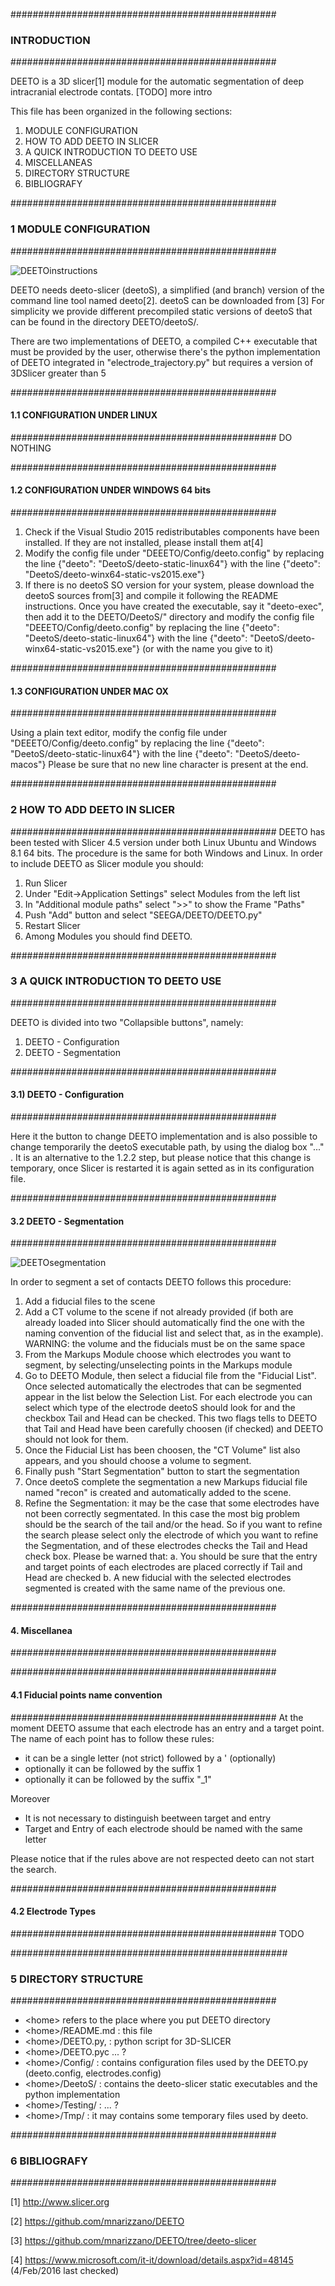 ################################################
### INTRODUCTION
################################################

DEETO is a 3D slicer[1] module for the automatic segmentation of deep
intracranial electrode contats. [TODO] more intro

This file has been organized in the following sections:

1. MODULE CONFIGURATION
2. HOW TO ADD DEETO IN SLICER
3. A QUICK INTRODUCTION TO DEETO USE
4. MISCELLANEAS
5. DIRECTORY STRUCTURE
6. BIBLIOGRAFY

################################################
### 1 MODULE CONFIGURATION 
################################################

![DEETOinstructions](Resources/Instructions/DEETOconfiguration.png)

DEETO needs deeto-slicer (deetoS), a simplified (and branch) version
of the command line tool named deeto[2]. deetoS can be downloaded from
[3] For simplicity we provide different precompiled static versions of
deetoS that can be found in the directory DEETO/deetoS/.

There are two implementations of DEETO, a compiled C++ executable that must be provided by the user,
otherwise there's the python implementation of DEETO integrated in "electrode_trajectory.py" but requires a version of 3DSlicer greater than 5

################################################
#### 1.1 CONFIGURATION UNDER LINUX
################################################
DO NOTHING

################################################
#### 1.2 CONFIGURATION UNDER WINDOWS 64 bits
################################################

1. Check if the Visual Studio 2015 redistributables components have
   been installed. If they are not installed, please install them at[4] 
2. Modify the config file under "DEEETO/Config/deeto.config" by
   replacing the line
      {"deeto": "DeetoS/deeto-static-linux64"} 
   with the line
      {"deeto": "DeetoS/deeto-winx64-static-vs2015.exe"}
3. If there is no deetoS SO version for your system, please download
   the deetoS sources from[3] and compile it following the README
   instructions. Once you have created the executable, say it
   "deeto-exec", then add it to the DEETO/DeetoS/" directory and
   modify the config file "DEEETO/Config/deeto.config" by replacing
   the line
      {"deeto": "DeetoS/deeto-static-linux64"} 
   with the line
      {"deeto": "DeetoS/deeto-winx64-static-vs2015.exe"} (or with the name you give to it)

################################################
#### 1.3 CONFIGURATION UNDER MAC OX	
################################################

Using a plain text editor, modify the config file under 
"DEEETO/Config/deeto.config" by replacing the line
      {"deeto": "DeetoS/deeto-static-linux64"} 
with the line
      {"deeto": "DeetoS/deeto-macos"}
Please be sure that no new line character is present at the end. 

################################################
### 2 HOW TO ADD DEETO IN SLICER
################################################
DEETO has been tested with Slicer 4.5 version under both Linux Ubuntu
and Windows 8.1 64 bits. The procedure is the same for both Windows
and Linux. In order to include DEETO as Slicer module you should:

1. Run Slicer
2. Under "Edit->Application Settings" select Modules from the left list
3. In "Additional module paths" select ">>" to show the Frame "Paths"
4. Push "Add" button and select "SEEGA/DEETO/DEETO.py"
5. Restart Slicer 
6. Among Modules you should find DEETO.

################################################
### 3 A QUICK INTRODUCTION TO DEETO USE
################################################

DEETO is divided into two "Collapsible buttons", namely:

1. DEETO - Configuration
2. DEETO - Segmentation

################################################
#### 3.1) DEETO - Configuration
################################################

Here it the button to change DEETO implementation and is also possible to change temporarily the deetoS executable path,
by using the dialog box "..." . It is an alternative to the 1.2.2
step, but please notice that this change is temporary, once Slicer is
restarted it is again setted as in its configuration file.

################################################
#### 3.2 DEETO - Segmentation
################################################

![DEETOsegmentation](Resources/Instructions/DEETOsegmentation.png)

In order to segment a set of contacts DEETO follows this procedure:

1. Add a fiducial files to the scene
2. Add a CT volume to the scene if not already provided (if both are already loaded into Slicer should automatically find the one with the naming convention of the fiducial list and select that, as in the example). WARNING: the volume and the fiducials
   must be on the same space
3. From the Markups Module choose which electrodes you want to
   segment, by selecting/unselecting points in the Markups module
4. Go to DEETO Module, then select a fiducial file from the "Fiducial
   List". Once selected automatically the electrodes that can be
   segmented appear in the list below the Selection List.  For each
   electrode you can select which type of the electrode deetoS should
   look for and the checkbox Tail and Head can be checked. This two
   flags tells to DEETO that Tail and Head have been carefully choosen
   (if checked) and DEETO should not look for them. 
5. Once the Fiducial List has been choosen, the "CT Volume" list also
   appears, and you should choose a volume to segment.
6. Finally push "Start Segmentation" button to start the segmentation
7. Once deetoS complete the segmentation a new Markups fiducial file
   named "recon" is created and automatically added to the scene.
8. Refine the Segmentation: it may be the case that some electrodes
   have not been correctly segmentated. In this case the most big
   problem should be the search of the tail and/or the head. So if you
   want to refine the search please select only the electrode of which
   you want to refine the Segmentation, and of these electrodes checks
   the Tail and Head check box. Please be warned that:
   a. You should be sure that the entry and target points of each
      electrodes are placed correctly if Tail and Head are checked
   b. A new fiducial with the selected electrodes segmented is created
      with the same name of the previous one.

################################################
#### 4. Miscellanea 
################################################

################################################
#### 4.1 Fiducial points name convention
################################################
At the moment DEETO assume that each electrode has an entry and
a target point. The name of each point has to follow these rules:
- it can be a single letter (not strict) followed by a ' (optionally)
- optionally it can be followed by the suffix  1
- optionally it can be followed by the suffix "_1"

Moreover

- It is not necessary to distinguish beetween target and entry
- Target and Entry of each electrode should be named with the same letter

Please notice that if the rules above are not respected 
deeto can not start the search.

################################################
#### 4.2 Electrode Types
################################################
TODO

##################################################
### 5 DIRECTORY STRUCTURE
################################################

- \<home\> refers to the place where you put DEETO directory
- \<home\>/README.md : this file
- \<home\>/DEETO.py, : python script for 3D-SLICER
- \<home\>/DEETO.pyc ... ?
- \<home\>/Config/   : contains configuration files used by the DEETO.py (deeto.config, electrodes.config)
- \<home\>/DeetoS/   : contains the deeto-slicer static executables and the python implementation
- \<home\>/Testing/  : ... ?
- \<home\>/Tmp/      : it may contains some temporary files used by deeto.   



################################################
### 6 BIBLIOGRAFY
################################################

[1] http://www.slicer.org

[2] https://github.com/mnarizzano/DEETO

[3] https://github.com/mnarizzano/DEETO/tree/deeto-slicer

[4] https://www.microsoft.com/it-it/download/details.aspx?id=48145
    (4/Feb/2016 last checked)